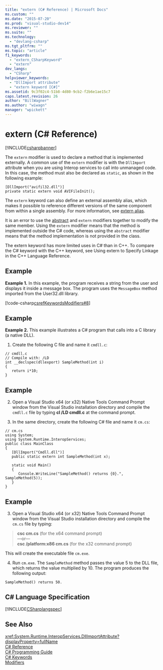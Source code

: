 ```yaml
---
title: "extern (C# Reference) | Microsoft Docs"
ms.custom: ""
ms.date: "2015-07-20"
ms.prod: "visual-studio-dev14"
ms.reviewer: ""
ms.suite: ""
ms.technology: 
  - "devlang-csharp"
ms.tgt_pltfrm: ""
ms.topic: "article"
f1_keywords: 
  - "extern_CSharpKeyword"
  - "extern"
dev_langs: 
  - "CSharp"
helpviewer_keywords: 
  - "DllImport attribute"
  - "extern keyword [C#]"
ms.assetid: 9c3f02c4-51b8-4d80-9cb2-f2b6e1ae15c7
caps.latest.revision: 26
author: "BillWagner"
ms.author: "wiwagn"
manager: "wpickett"
---
```

# extern (C# Reference)
[!INCLUDE[csharpbanner](../../../includes/csharpbanner.md)]

The `extern` modifier is used to declare a method that is implemented externally. A common use of the `extern` modifier is with the `DllImport` attribute when you are using Interop services to call into unmanaged code. In this case, the method must also be declared as `static`, as shown in the following example:  
  
```  
[DllImport("avifil32.dll")]  
private static extern void AVIFileInit();  
```  
  
 The `extern` keyword can also define an external assembly alias, which makes it possible to reference different versions of the same component from within a single assembly. For more information, see [extern alias](../../../csharp/language-reference/keywords/extern-alias.md).  
  
 It is an error to use the [abstract](../../../csharp/language-reference/keywords/abstract.md) and `extern` modifiers together to modify the same member. Using the `extern` modifier means that the method is implemented outside the C# code, whereas using the `abstract` modifier means that the method implementation is not provided in the class.  
  
 The extern keyword has more limited uses in C# than in C++. To compare the C# keyword with the C++ keyword, see Using extern to Specify Linkage in the C++ Language Reference.  
  
## Example  
 **Example 1.** In this example, the program receives a string from the user and displays it inside a message box. The program uses the `MessageBox` method imported from the User32.dll library.  
  
 [!code-csharp[csrefKeywordsModifiers#8](../../../snippets/csharp/VS_Snippets_VBCSharp/csrefKeywordsModifiers/CS/csrefKeywordsModifiers.cs#8)]  
  
## Example  
 **Example 2.** This example illustrates a C# program that calls into a C library (a native DLL).  
  
 1. Create the following C file and name it `cmdll.c`:  
  
```  
// cmdll.c  
// Compile with: /LD  
int __declspec(dllexport) SampleMethod(int i)  
{  
   return i*10;  
}  
```  
  
## Example  
 2. Open a Visual Studio x64 (or x32) Native Tools Command Prompt window from the Visual Studio installation directory and compile the `cmdll.c` file by typing **cl /LD cmdll.c** at the command prompt.  
  
 3. In the same directory, create the following C# file and name it `cm.cs`:  
  
```  
// cm.cs  
using System;  
using System.Runtime.InteropServices;  
public class MainClass   
{  
   [DllImport("Cmdll.dll")]  
   public static extern int SampleMethod(int x);  
  
   static void Main()   
   {  
      Console.WriteLine("SampleMethod() returns {0}.", SampleMethod(5));  
   }  
}  
```  
  
## Example  
 3. Open a Visual Studio x64 (or x32) Native Tools Command Prompt window from the Visual Studio installation directory and compile the `cm.cs` file by typing:  
  
> **csc cm.cs** (for the x64 command prompt)   
>  —or—  
> **csc /platform:x86 cm.cs** (for the x32 command prompt)  
  
 This will create the executable file `cm.exe`.  
  
 4. Run `cm.exe`. The `SampleMethod` method passes the value 5 to the DLL file, which returns the value multiplied by 10.  The program produces the following output:  
  
```  
SampleMethod() returns 50.  
```  
  
## C# Language Specification  
 [!INCLUDE[CSharplangspec](../../../includes/csharplangspec-md.md)]  
  
## See Also  
 <xref:System.Runtime.InteropServices.DllImportAttribute?displayProperty=fullName>   
 [C# Reference](../../../csharp/language-reference/index.md)   
 [C# Programming Guide](../../../csharp/programming-guide/index.md)   
 [C# Keywords](../../../csharp/language-reference/keywords/index.md)   
 [Modifiers](../../../csharp/language-reference/keywords/modifiers.md)